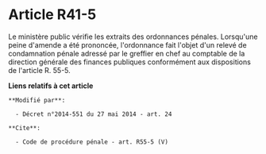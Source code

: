 # Article R41-5

Le ministère public vérifie les extraits des ordonnances pénales. Lorsqu'une peine d'amende a été prononcée, l'ordonnance
fait l'objet d'un relevé de condamnation pénale adressé par le greffier en chef au  comptable de la direction générale des
finances publiques conformément aux dispositions de l'article R. 55-5.

**Liens relatifs à cet article**

	**Modifié par**:

	  - Décret n°2014-551 du 27 mai 2014 - art. 24

	**Cite**:

	  - Code de procédure pénale - art. R55-5 (V)
